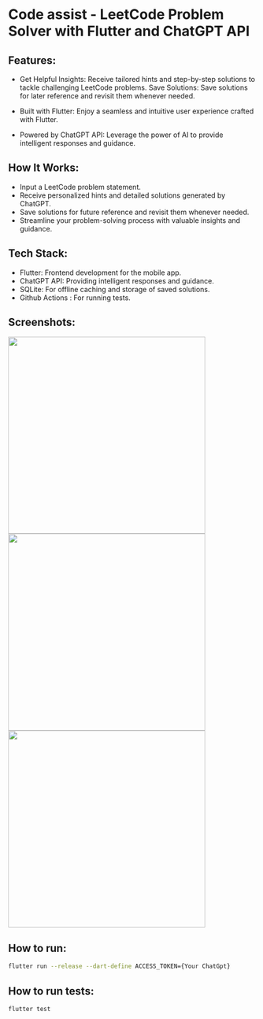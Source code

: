 # Code assist - LeetCode Problem Solver with Flutter and ChatGPT API

## Features:

- Get Helpful Insights: Receive tailored hints and step-by-step solutions to tackle challenging LeetCode problems.
  Save Solutions: Save solutions for later reference and revisit them whenever needed.

- Built with Flutter: Enjoy a seamless and intuitive user experience crafted with Flutter.

- Powered by ChatGPT API: Leverage the power of AI to provide intelligent responses and guidance.

## How It Works:

- Input a LeetCode problem statement.
- Receive personalized hints and detailed solutions generated by ChatGPT.
- Save solutions for future reference and revisit them whenever needed.
- Streamline your problem-solving process with valuable insights and guidance.

## Tech Stack:

- Flutter: Frontend development for the mobile app.
- ChatGPT API: Providing intelligent responses and guidance.
- SQLite: For offline caching and storage of saved solutions.
- Github Actions : For running tests.

## Screenshots:

<p></p>

<img  src="https://github.com/Iamkosgei/Code-Assist/assets/14147462/d80b9ae6-5c0e-4b47-bca5-1292acc2f36a"  height= "400" />
<img  src="https://github.com/Iamkosgei/Code-Assist/assets/14147462/04081d7b-7983-45c3-8122-a34ee43e4f33"  height= "400" />
<img  src="https://github.com/Iamkosgei/Code-Assist/assets/14147462/e2c82752-4ee0-4c2a-aacf-11e42624d29a"  height= "400" />

<br>

## How to run:

```bash
flutter run --release --dart-define ACCESS_TOKEN={Your ChatGpt}
```

## How to run tests:

```bash
flutter test
```

